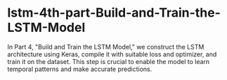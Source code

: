 # lstm-4th-part-Build-and-Train-the-LSTM-Model
In Part 4, "Build and Train the LSTM Model," we construct the LSTM architecture using Keras, compile it with suitable loss and optimizer, and train it on the dataset. This step is crucial to enable the model to learn temporal patterns and make accurate predictions.
